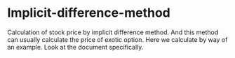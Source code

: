 # Implicit-difference-method
Calculation of stock price by implicit difference method. And this method can usually calculate the price of exotic option. Here we calculate by way of an example. Look at the document specifically.
